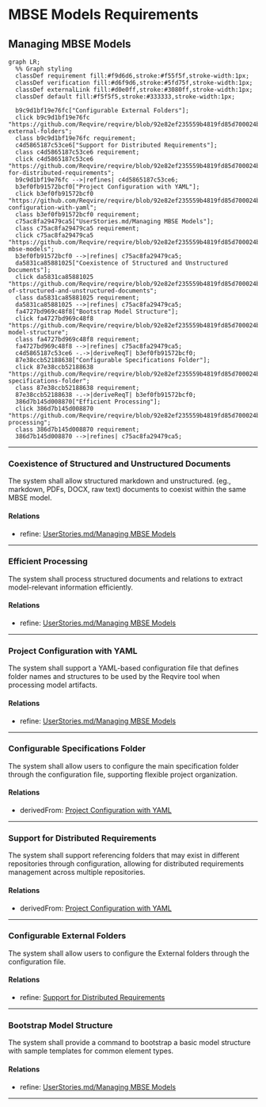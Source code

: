 # MBSE Models Requirements

## Managing MBSE Models
```mermaid
graph LR;
  %% Graph styling
  classDef requirement fill:#f9d6d6,stroke:#f55f5f,stroke-width:1px;
  classDef verification fill:#d6f9d6,stroke:#5fd75f,stroke-width:1px;
  classDef externalLink fill:#d0e0ff,stroke:#3080ff,stroke-width:1px;
  classDef default fill:#f5f5f5,stroke:#333333,stroke-width:1px;

  b9c9d1bf19e76fc["Configurable External Folders"];
  click b9c9d1bf19e76fc "https://github.com/Reqvire/reqvire/blob/92e82ef235559b4819fd85d700024b79b452d8e3/specifications/ManagingMbseModelsRequirements.md#configurable-external-folders";
  class b9c9d1bf19e76fc requirement;
  c4d5865187c53ce6["Support for Distributed Requirements"];
  class c4d5865187c53ce6 requirement;
  click c4d5865187c53ce6 "https://github.com/Reqvire/reqvire/blob/92e82ef235559b4819fd85d700024b79b452d8e3/specifications/ManagingMbseModelsRequirements.md#support-for-distributed-requirements";
  b9c9d1bf19e76fc -->|refines| c4d5865187c53ce6;
  b3ef0fb91572bcf0["Project Configuration with YAML"];
  click b3ef0fb91572bcf0 "https://github.com/Reqvire/reqvire/blob/92e82ef235559b4819fd85d700024b79b452d8e3/specifications/ManagingMbseModelsRequirements.md#project-configuration-with-yaml";
  class b3ef0fb91572bcf0 requirement;
  c75ac8fa29479ca5["UserStories.md/Managing MBSE Models"];
  class c75ac8fa29479ca5 requirement;
  click c75ac8fa29479ca5 "https://github.com/Reqvire/reqvire/blob/92e82ef235559b4819fd85d700024b79b452d8e3/specifications/UserStories.md#managing-mbse-models";
  b3ef0fb91572bcf0 -->|refines| c75ac8fa29479ca5;
  da5831ca85881025["Coexistence of Structured and Unstructured Documents"];
  click da5831ca85881025 "https://github.com/Reqvire/reqvire/blob/92e82ef235559b4819fd85d700024b79b452d8e3/specifications/ManagingMbseModelsRequirements.md#coexistence-of-structured-and-unstructured-documents";
  class da5831ca85881025 requirement;
  da5831ca85881025 -->|refines| c75ac8fa29479ca5;
  fa4727bd969c48f8["Bootstrap Model Structure"];
  click fa4727bd969c48f8 "https://github.com/Reqvire/reqvire/blob/92e82ef235559b4819fd85d700024b79b452d8e3/specifications/ManagingMbseModelsRequirements.md#bootstrap-model-structure";
  class fa4727bd969c48f8 requirement;
  fa4727bd969c48f8 -->|refines| c75ac8fa29479ca5;
  c4d5865187c53ce6 -.->|deriveReqT| b3ef0fb91572bcf0;
  87e38ccb52188638["Configurable Specifications Folder"];
  click 87e38ccb52188638 "https://github.com/Reqvire/reqvire/blob/92e82ef235559b4819fd85d700024b79b452d8e3/specifications/ManagingMbseModelsRequirements.md#configurable-specifications-folder";
  class 87e38ccb52188638 requirement;
  87e38ccb52188638 -.->|deriveReqT| b3ef0fb91572bcf0;
  386d7b145d008870["Efficient Processing"];
  click 386d7b145d008870 "https://github.com/Reqvire/reqvire/blob/92e82ef235559b4819fd85d700024b79b452d8e3/specifications/ManagingMbseModelsRequirements.md#efficient-processing";
  class 386d7b145d008870 requirement;
  386d7b145d008870 -->|refines| c75ac8fa29479ca5;
```

---

### Coexistence of Structured and Unstructured Documents
The system shall allow structured markdown and unstructured. (eg., markdown, PDFs, DOCX, raw text) documents to coexist within the same MBSE model.

#### Relations
  * refine: [UserStories.md/Managing MBSE Models](UserStories.md#managing-mbse-models)

---

### Efficient Processing
The system shall process structured documents and relations to extract model-relevant information efficiently.

#### Relations
  * refine: [UserStories.md/Managing MBSE Models](UserStories.md#managing-mbse-models)

---

### Project Configuration with YAML
The system shall support a YAML-based configuration file that defines folder names and structures to be used by the Reqvire tool when processing model artifacts.

#### Relations
  * refine: [UserStories.md/Managing MBSE Models](UserStories.md#managing-mbse-models)

---

### Configurable Specifications Folder

The system shall allow users to configure the main specification folder through the configuration file, supporting flexible project organization.

#### Relations
  * derivedFrom: [Project Configuration with YAML](#project-configuration-with-yaml)

---

### Support for Distributed Requirements
The system shall support referencing folders that may exist in different repositories through configuration, allowing for distributed requirements management across multiple repositories.

#### Relations
  * derivedFrom: [Project Configuration with YAML](#project-configuration-with-yaml)

---

### Configurable External Folders
The system shall allow users to configure the External folders through the configuration file.

#### Relations
  * refine: [Support for Distributed Requirements](#support-for-distributed-requirements)

---

### Bootstrap Model Structure
The system shall provide a command to bootstrap a basic model structure with sample templates for common element types.

#### Relations
  * refine: [UserStories.md/Managing MBSE Models](UserStories.md#managing-mbse-models)

---